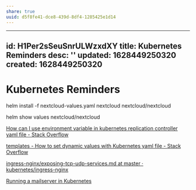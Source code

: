 ```yaml
---
share: true
uuid: d5f8fe41-dce8-439d-8df4-1285425e1d14
---
```

---
id: H1Per2sSeuSnrULWzxdXY
title: Kubernetes Reminders
desc: ''
updated: 1628449250320
created: 1628449250320
---
# Kubernetes Reminders
helm install -f nextcloud-values.yaml nextcloud nextcloud/nextcloud

helm show values nextcloud/nextcloud

[How can I use environment variable in kubernetes replication controller yaml file - Stack Overflow](https://stackoverflow.com/questions/36504161/how-can-i-use-environment-variable-in-kubernetes-replication-controller-yaml-fil)

[templates - How to set dynamic values with Kubernetes yaml file - Stack Overflow](https://stackoverflow.com/questions/48296082/how-to-set-dynamic-values-with-kubernetes-yaml-file)

[ingress-nginx/exposing-tcp-udp-services.md at master · kubernetes/ingress-nginx](https://github.com/kubernetes/ingress-nginx/blob/master/docs/user-guide/exposing-tcp-udp-services.md)

[Running a mailserver in Kubernetes](https://kruyt.org/running-a-mailserver-in-kubernetes/)
